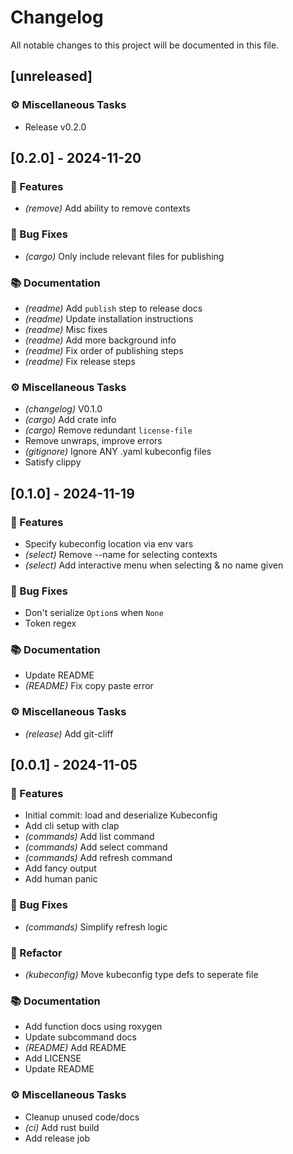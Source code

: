 # Changelog

All notable changes to this project will be documented in this file.

## [unreleased]

### ⚙️ Miscellaneous Tasks

- Release v0.2.0

## [0.2.0] - 2024-11-20

### 🚀 Features

- *(remove)* Add ability to remove contexts

### 🐛 Bug Fixes

- *(cargo)* Only include relevant files for publishing

### 📚 Documentation

- *(readme)* Add `publish` step to release docs
- *(readme)* Update installation instructions
- *(readme)* Misc fixes
- *(readme)* Add more background info
- *(readme)* Fix order of publishing steps
- *(readme)* Fix release steps

### ⚙️ Miscellaneous Tasks

- *(changelog)* V0.1.0
- *(cargo)* Add crate info
- *(cargo)* Remove redundant `license-file`
- Remove unwraps, improve errors
- *(gitignore)* Ignore ANY .yaml kubeconfig files
- Satisfy clippy

## [0.1.0] - 2024-11-19

### 🚀 Features

- Specify kubeconfig location via env vars
- *(select)* Remove --name for selecting contexts
- *(select)* Add interactive menu when selecting & no name given

### 🐛 Bug Fixes

- Don't serialize `Option`s when `None`
- Token regex

### 📚 Documentation

- Update README
- *(README)* Fix copy paste error

### ⚙️ Miscellaneous Tasks

- *(release)* Add git-cliff

## [0.0.1] - 2024-11-05

### 🚀 Features

- Initial commit: load and deserialize Kubeconfig
- Add cli setup with clap
- *(commands)* Add list command
- *(commands)* Add select command
- *(commands)* Add refresh command
- Add fancy output
- Add human panic

### 🐛 Bug Fixes

- *(commands)* Simplify refresh logic

### 🚜 Refactor

- *(kubeconfig)* Move kubeconfig type defs to seperate file

### 📚 Documentation

- Add function docs using roxygen
- Update subcommand docs
- *(README)* Add README
- Add LICENSE
- Update README

### ⚙️ Miscellaneous Tasks

- Cleanup unused code/docs
- *(ci)* Add rust build
- Add release job

<!-- generated by git-cliff -->
